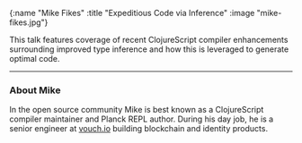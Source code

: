 {:name "Mike Fikes"
 :title "Expeditious Code via Inference"
 :image "mike-fikes.jpg"}

This talk features coverage of recent ClojureScript compiler enhancements surrounding improved type inference and how this is leveraged to generate optimal code.

---

### About Mike

In the open source community Mike is best known as a ClojureScript compiler maintainer and Planck REPL author. During his day job, he is a senior engineer at [vouch.io](https://vouch.io/) building blockchain and identity products.
